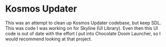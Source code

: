 # Kosmos Updater

This was an attempt to clean up Kosmos Updater codebase, but keep SDL. This was code I was working on for Skyline (UI Library). Even then this UI code is out of date with the effort I put into Chocolate Doom Launcher, so I would recommend looking at that project.

